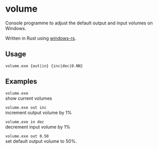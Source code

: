 # volume

Console programme to adjust the default output and input volumes on Windows.

Written in Rust using [windows-rs](https://github.com/microsoft/windows-rs).

## Usage

`volume.exe {out|in} {inc|dec|0.NN}`

## Examples

`volume.exe`  
show current volumes

`volume.exe out inc`  
increment output volume by 1%

`volume.exe in dec`  
decrement input volume by 1%

`volume.exe out 0.50`  
set default output volume to 50%.